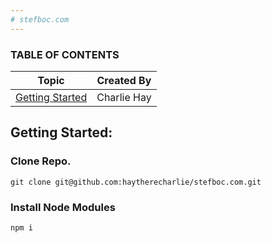 ```yaml
---
# stefboc.com
---
```


### TABLE OF CONTENTS

| Topic                       | Created By  |
| --------------------------- | ----------- |
| [Getting Started](#Topic01) | Charlie Hay |

<a name="Topic01"></a>

## Getting Started:

### Clone Repo.

```
git clone git@github.com:haytherecharlie/stefboc.com.git
```

### Install Node Modules

```
npm i
```
